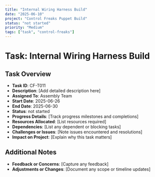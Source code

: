 ```yaml
---
title: "Internal Wiring Harness Build"
date: "2025-06-10"
project: "Control Freaks Puppet Build"
status: "not started"
priority: "Medium"
tags: ["task", "control-freaks"]
---
```


# Task: Internal Wiring Harness Build

## Task Overview

- **Task ID**: CF-T011
- **Description**: [Add detailed description here]
- **Assigned To**: Assembly Team
- **Start Date**: 2025-06-26
- **End Date**: 2025-06-30
- **Status**: not started
- **Progress Details**: [Track progress milestones and completions]
- **Resources Allocated**: [List resources required]
- **Dependencies**: [List any dependent or blocking tasks]
- **Challenges or Issues**: [Note issues encountered and resolutions]
- **Impact on Project**: [Explain why this task matters]

## Additional Notes

- **Feedback or Concerns**: [Capture any feedback]
- **Adjustments or Changes**: [Document any scope or timeline updates]
